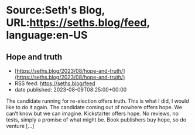 # Source:Seth's Blog, URL:https://seths.blog/feed, language:en-US

## Hope and truth
 - [https://seths.blog/2023/08/hope-and-truth/](https://seths.blog/2023/08/hope-and-truth/)
 - RSS feed: https://seths.blog/feed
 - date published: 2023-08-09T08:25:00+00:00

The candidate running for re-election offers truth. This is what I did, I would like to do it again. The candidate coming out of nowhere offers hope. We can&#8217;t know but we can imagine. Kickstarter offers hope. No reviews, no tests, simply a promise of what might be. Book publishers buy hope, so do venture [&#8230;]

